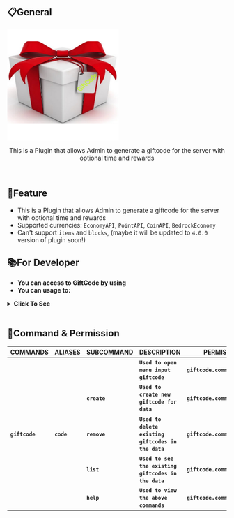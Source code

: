 ## 📋General

<img src="https://github.com/ClickedTran/GiftCode/blob/Master/icon.jpg" align="center">

<br>
<p align="center">This is a Plugin that allows Admin to generate a giftcode for the server with optional time and rewards</p>
<br>

## 📖Feature
- This is a Plugin that allows Admin to generate a giftcode for the server with optional time and rewards
- Supported currencies: `EconomyAPI`, `PointAPI`, `CoinAPI`, `BedrockEconomy`
- Can't support `items` and `blocks`, (maybe it will be updated to `4.0.0` version of plugin soon!)
<b>

## 📚For Developer

- You can access to GiftCode by using
- You can usage to:
<details>
  <summary>Click To See</summary>
  
  >- Create New GiftCode:

  ```php
  GiftCode::getInstance()->createCode(string $name, int $day, int $hour, int $minute, int $second, string $type, int $amount);
  ```

  >- Remove GiftCode:
  ```php
   GiftCode::getInstance()->removeCode(string $name);
  ```
</details>
<br>

## 💬Command & Permission
| **COMMANDS** | **ALIASES** | **SUBCOMMAND** | **DESCRIPTION** | **PERMISSION** | **DEFAULT** |
| --- | --- | --- | --- | --- | --- |
| | | | `Used to open menu input giftcode` | `giftcode.command` | `true` |
| | | `create` | `Used to create new giftcode for data` | `giftcode.command.create` | `op` |
| `giftcode` | `code` | `remove` | `Used to delete existing giftcodes in the data` | `giftcode.command.remove` | `op` |
| | | `list` | `Used to see the existing giftcodes in the data` | `giftcode.command.list` | `op` |
| | | `help` | `Used to view the above commands` | `giftcode.command.help` | `op` |
